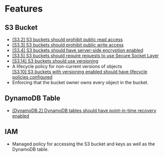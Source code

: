 # Features

## S3 Bucket

- [[S3.2] S3 buckets should prohibit public read access](https://docs.aws.amazon.com/securityhub/latest/userguide/s3-controls.html#s3-2)
- [[S3.3] S3 buckets should prohibit public write access](https://docs.aws.amazon.com/securityhub/latest/userguide/s3-controls.html#s3-3)
- [[S3.4] S3 buckets should have server-side encryption enabled](https://docs.aws.amazon.com/securityhub/latest/userguide/s3-controls.html#s3-4)
- [[S3.5] S3 buckets should require requests to use Secure Socket Layer](https://docs.aws.amazon.com/securityhub/latest/userguide/s3-controls.html#s3-5)
- [[S3.14] S3 buckets should use versioning](https://docs.aws.amazon.com/securityhub/latest/userguide/s3-controls.html#s3-14)
- A lifecycle policy for non-current versions of objects  
  [[S3.10] S3 buckets with versioning enabled should have lifecycle policies configured](https://docs.aws.amazon.com/securityhub/latest/userguide/s3-controls.html#s3-10)
- Enforcing that the bucket owner owns every object in the bucket.

## DynamoDB Table

- [[DynamoDB.2] DynamoDB tables should have point-in-time recovery enabled](https://docs.aws.amazon.com/securityhub/latest/userguide/dynamodb-controls.html#dynamodb-2)

## IAM

- Managed policy for accessing the S3 bucket and keys as well as the DynamoDB table.
